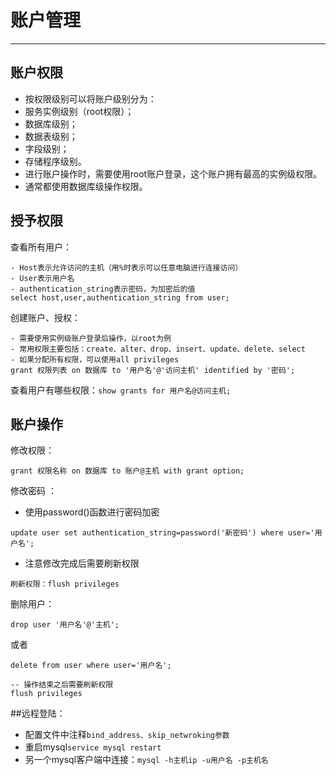 # 账户管理
---
## 账户权限
- 按权限级别可以将账户级别分为：
 - 服务实例级别（root权限）；
 - 数据库级别；
 - 数据表级别；
 - 字段级别；
 - 存储程序级别。
- 进行账户操作时，需要使用root账户登录，这个账户拥有最高的实例级权限。
- 通常都使用数据库级操作权限。

## 授予权限
查看所有用户：
```
- Host表示允许访问的主机（用%时表示可以任意电脑进行连接访问）
- User表示用户名
- authentication_string表示密码，为加密后的值
select host,user,authentication_string from user;
```
创建账户、授权：


```
- 需要使用实例级账户登录后操作，以root为例
- 常用权限主要包括：create、alter、drop、insert、update、delete、select
- 如果分配所有权限，可以使用all privileges
grant 权限列表 on 数据库 to '用户名'@'访问主机' identified by '密码';
```

查看用户有哪些权限：`show grants for 用户名@访问主机;`

## 账户操作
修改权限：


```
grant 权限名称 on 数据库 to 账户@主机 with grant option;
```
修改密码 ：
- 使用password()函数进行密码加密


```
update user set authentication_string=password('新密码') where user='用户名';
```
- 注意修改完成后需要刷新权限


```
刷新权限：flush privileges
```



删除用户：


```
drop user '用户名'@'主机';
```

或者
```
delete from user where user='用户名';
```


```
-- 操作结束之后需要刷新权限
flush privileges
```
##远程登陆：
- 配置文件中注释`bind_address、skip_netwroking参数`
- 重启mysql`service mysql restart`
- 另一个mysql客户端中连接：`mysql -h主机ip -u用户名 -p主机名`








